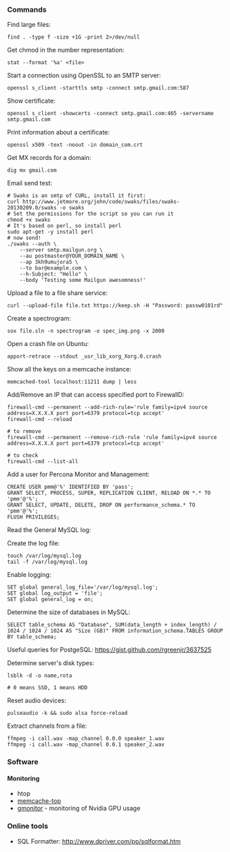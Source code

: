 ### Commands

Find large files:

```
find . -type f -size +1G -print 2>/dev/null
```

Get chmod in the number representation:

```
stat --format '%a' <file>
```

Start a connection using OpenSSL to an SMTP server:

```
openssl s_client -starttls smtp -connect smtp.gmail.com:587
```

Show certificate:

```
openssl s_client -showcerts -connect smtp.gmail.com:465 -servername smtp.gmail.com
```

Print information about a certificate:

```
openssl x509 -text -noout -in domain_com.crt
```

Get MX records for a domain:

```
dig mx gmail.com
```

Email send test:

```
# Swaks is an smtp of CURL, install it first:
curl http://www.jetmore.org/john/code/swaks/files/swaks-20130209.0/swaks -o swaks
# Set the permissions for the script so you can run it
chmod +x swaks
# It's based on perl, so install perl
sudo apt-get -y install perl
# now send!
./swaks --auth \
	--server smtp.mailgun.org \
	--au postmaster@YOUR_DOMAIN_NAME \
	--ap 3kh9umujora5 \
	--to bar@example.com \
	--h-Subject: "Hello" \
	--body 'Testing some Mailgun awesomness!'
```

Upload a file to a file share service:

```
curl --upload-file file.txt https://keep.sh -H "Password: passw0101rd"
```

Create a spectrogram:

```
sox file.sln -n spectrogram -o spec_img.png -x 2000
```

Open a crash file on Ubuntu:

```
apport-retrace --stdout _usr_lib_xorg_Xorg.0.crash
```

Show all the keys on a memcache instance:

```
memcached-tool localhost:11211 dump | less
```

Add/Remove an IP that can access specified port to FirewallD:

```
firewall-cmd --permanent --add-rich-rule='rule family=ipv4 source address=X.X.X.X port port=6379 protocol=tcp accept'
firewall-cmd --reload

# to remove
firewall-cmd --permanent --remove-rich-rule 'rule family=ipv4 source address=X.X.X.X port port=6379 protocol=tcp accept'

# to check
firewall-cmd --list-all
```

Add a user for Percona Monitor and Management:

```
CREATE USER pmm@'%' IDENTIFIED BY 'pass';
GRANT SELECT, PROCESS, SUPER, REPLICATION CLIENT, RELOAD ON *.* TO 'pmm'@'%';
GRANT SELECT, UPDATE, DELETE, DROP ON performance_schema.* TO 'pmm'@'%';
FLUSH PRIVILEGES;
```

Read the General MySQL log:

Create the log file:

```
touch /var/log/mysql.log
tail -f /var/log/mysql.log
```

Enable logging:

```
SET global general_log_file='/var/log/mysql.log';
SET global log_output = 'file';
SET global general_log = on;
```

Determine the size of databases in MySQL:

```
SELECT table_schema AS "Database", SUM(data_length + index_length) / 1024 / 1024 / 1024 AS "Size (GB)" FROM information_schema.TABLES GROUP BY table_schema;
```

Useful queries for PostgeSQL: https://gist.github.com/rgreenjr/3637525

Determine server's disk types:

```
lsblk -d -o name,rota

# 0 means SSD, 1 means HDD
```

Reset audio devices:

```
pulseaudio -k && sudo alsa force-reload
```

Extract channels from a file:

```
ffmpeg -i call.wav -map_channel 0.0.0 speaker_1.wav
ffmpeg -i call.wav -map_channel 0.0.1 speaker_2.wav
```

### Software

#### Monitoring

- htop
- [memcache-top](https://github.com/eculver/memcache-top/blob/master/memcache-top)
- [gmonitor](https://github.com/mountassir/gmonitor) - monitoring of Nvidia GPU usage

### Online tools

- SQL Formatter: http://www.dpriver.com/pp/sqlformat.htm
